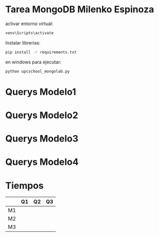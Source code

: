 # Tarea MongoDB Milenko Espinoza

activar entorno virtual: 
```bash
venv\Scripts\activate
```
Instalar librerias:
```bash
pip install -r requirements.txt
```

en windows para ejecutar:
```bash
python upcschool_mongolab.py
```

# Querys Modelo1

# Querys Modelo2

# Querys Modelo3

# Querys Modelo4

# Tiempos
|      | Q1   | Q2      |      Q3       |
|------|------|---------|-------------|
| M1   |    |       |             |
| M2   |    |       |             |
| M3   |    |       |             |
